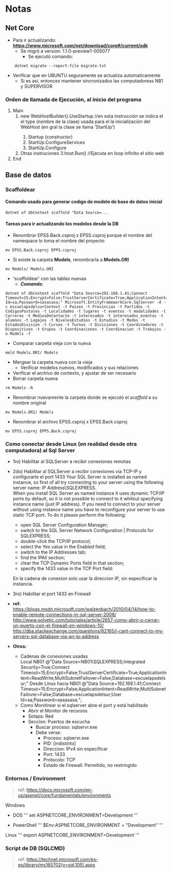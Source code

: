 # Notas

## Net Core
* Para ir actualizando: __https://www.microsoft.com/net/download/core#/current/sdk__
  - Se migró a version: 1.1.0-preview1-005077
    - Se ejecutó comando: 
```
    dotnet migrate --report-file migrate.txt 
```


* Verificar que en UBUNTU seguramente se actualiza automaticamente
  - Si es así, entonces mantener sincronizados las computadoreas NB1 y SUPERVISOR

### Orden de llamada de Ejecución, al inicio del programa
1. Main
    1. new WebHostBuilder().UseStartup<tipo> //en esta instrucción se indica el  el type (nombre de la clase) usada para el la inicialización del WebHost (en gral la clase se llama 'StartUp')
        1. Startup (constructor)
        2. StartUp.ConfigureServices
        3. StartUp.Configure
    2. Otras instruciones
    3.host.Run()  //Ejecuta en loop infinito el sitio web  
2. End



## Base de datos

### Scaffoldear
#### Comando usado para generar codigo de modelo de base de datos inicial
```
dotnet ef dbContext scaffold "Data Source=...
```
#### Tareas para ir actualizando los modelos desde la DB
* Renombrar EPSS.Back.csproj  x EPSS.csproj porque el nombre del namespace lo toma el nombre del proyecto
```
mv EPSS.Back.csproj EPPS.csproj
```
* Si existe la carpeta **Models**, renombrarla a **Models.ORI**
```
mv Models/ Models.ORI
```
* 'scaffoldear' con las tablas nuevas
  * __*Comando*__:  
```
dotnet ef dbContext scaffold "Data Source=192.168.1.41;Connect Timeout=15;Encrypt=False;TrustServerCertificate=True;ApplicationIntent=ReadWrite;MultiSubnetFailover=False;Database=escuelapsdelsur;User Id=sa;Password=sasasasa;" Microsoft.EntityFrameworkCore.SqlServer -d -c escuelapsdelsurContext -t Paises -t Provincias -t Partidos -t CodigosPostales -t Localidades -t lugares -t eventos -t modalidades -t Carreras -t MediosDeContacto -t interesados -t interesados_eventos -t alumnos -t Legajos -t NivelesEstudios -t Estudios -t Modos -t EstadosDivision -t Cursos -t Turnos -t Divisiones -t Coordinadores -t Dispositivos -t Grupos -t Coordinaciones -t Coordinacion -t Trabajos -o Models -f
```
* Comparar carpeta vieja con la nueva
```
meld Models.ORI/ Models
```
  * Mergear la carpeta nueva con la vieja
    * Verificar modelos nuevos, modificados y sus relaciones
  * Verificar el archivo de contexto, y ajustar de ser necesario
* Borrar carpeta nueva
```
rm Models -R
```
* Renombrar nuevamente la carpeta donde se ejecutó el *scaffold* a su nombre original
```
mv Models.ORI/ Models
```
* Renombrar el archivo EPSS.csproj  x EPSS.Back.csproj 
```
mv EPSS.csproj EPPS.Back.csproj
```



### Como conectar desde Linux (en realidad desde otra computadora) al Sql Server
* 1ro) Habilitar al SQLServer a recibir conexiones remotas
* 2do) Habilitar al SQLServer a recibir conexiones via TCP-IP y configurarle el port 1433
    Your SQL Server is installed as named instance, so first of all try connecting to your server using the following server name: IP Address\SQLEXPRESS.  
    When you install SQL Server as named instance it uses dynamic TCP/IP ports by default, so it is not possible to connect to it whitout specifying instance name (just IP address). If you need to connect to your server without using instance name you have to reconfigure your server to use static TCP port. To do it please perform the following:
    - open SQL Server Configuration Manager;
    - switch to the SQL Server Network Configuration | Protocols for SQLEXPRESS;
    - double-click the TCP/IP protocol;
    - select the Yes value in the Enabled field;
    - switch to the IP Addresses tab;
    - find the IPAll section;
    - clear the TCP Dynamic Ports field in that section;
    - specify the 1433 value in the TCP Port field:

    En la cadena de conexion solo usar la direccion IP, sin especificar la instancia.
   
* 3ro) Habilitar el port 1433 en Firewall

* __ref:__       
https://blogs.msdn.microsoft.com/walzenbach/2010/04/14/how-to-enable-remote-connections-in-sql-server-2008/
http://www.solvetic.com/tutoriales/article/2657-como-abrir-o-cerrar-un-puerto-con-el-firewall-en-windows-10/
http://dba.stackexchange.com/questions/62165/i-cant-connect-to-my-servers-sql-database-via-an-ip-address

* __Otros:__  
    * Cadenas de conexiones usadas  
        Local NB01
        @"Data Source=NB01\SQLEXPRESS;Integrated Security=True;Connect Timeout=15;Encrypt=False;TrustServerCertificate=True;ApplicationIntent=ReadWrite;MultiSubnetFailover=False;Database=escuelapsdelsur;"
        Desde Linux hacia NB01
        @"Data Source=192.168.1.41;Connect Timeout=15;Encrypt=False;ApplicationIntent=ReadWrite;MultiSubnetFailover=False;Database=escuelapsdelsur;User Id=sa;Password=sasasasa;";
    *  Como Monitirear si el sqlserver abre el port y está habilitado  
        - Abrir el Monitor de recursos
        - Solapa: Red
        - Seccion: Puertos de escucha
            - Buscar proceso: sqlservr.exe 
            - Debe verse:
                - Proceso: sqlservr.exe
                - PID: [indistinto]
                - Direccion: IPv4 sin especificar
                - Port: 1433
                - Protocolo: TCP
                - Estado de Firewall: Permitido, no restringido






### Entornos / Environment
> ref: https://docs.microsoft.com/en-us/aspnet/core/fundamentals/environments

Windows
* DOS
'''
set ASPNETCORE_ENVIRONMENT=Development
'''

* PowerShell
'''
$Env:ASPNETCORE_ENVIRONMENT = "Development"
'''

Linux
'''
export ASPNETCORE_ENVIRONMENT=Development
'''


### Script de DB (SQLCMD)
> ref: https://technet.microsoft.com/es-es/library/ms165702(v=sql.105).aspx

